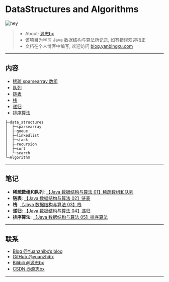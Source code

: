 # DataStructures and Algorithms

![hey](https://img.shields.io/badge/Hey!-Bro~-important)

> - About: [源志bx](http://blog.yanbingxu.com/about/)
> - 该项目为学习 Java 数据结构与算法所记录, 如有错误欢迎指正
> - 文档在个人博客中编写, 欢迎访问 [blog.yanbingxu.com](http://blog.yanbingxu.com/)

---
## 内容

- [稀疏 sparsearray 数组](./data_structures/src/com/yanbingxu/sparsearray/)
- [队列](./data_structures/src/com/yanbingxu/queue/)
- [链表](./data_structures/src/com/yanbingxu/linkedlist/)
- [栈](./data_structures/src/com/yanbingxu/stack/)
- [递归](./data_structures/src/com/yanbingxu/recursion/)
- [排序算法](./data_structures/src/com/yanbingxu/sort/)

```
├─data_structures
│  ├─sparsearray
│  ├─queue
│  ├─linkedlist
│  ├─stack
│  ├─recursion
│  ├─sort
│  └─search
└─Algorithm
```

---
## 笔记

- **稀疏数组和队列**: [【Java 数据结构与算法 01】稀疏数组和队列](http://blog.yanbingxu.com/2020/08/15/%E7%A8%80%E7%96%8F%E6%95%B0%E7%BB%84%E5%92%8C%E9%98%9F%E5%88%97/)
- **链表**: [【Java 数据结构与算法 02】链表](http://blog.yanbingxu.com/2020/08/17/%E9%93%BE%E8%A1%A8/)
- **栈**: [【Java 数据结构与算法 03】栈](http://blog.yanbingxu.com/2020/08/19/%E6%A0%88/)
- **递归**: [【Java 数据结构与算法 04】递归](http://blog.yanbingxu.com/2020/08/22/%E9%80%92%E5%BD%92/)
- **排序算法**: [【Java 数据结构与算法 05】排序算法](http://blog.yanbingxu.com/2020/08/24/%E6%8E%92%E5%BA%8F%E7%AE%97%E6%B3%95/)

---
## 联系

- [Blog @Yuanzhibx’s blog](http://blog.yanbingxu.com/)
- [GitHub @yuanzhibx](https://github.com/yuanzhibx)
- [Bilibili @源志bx](https://space.bilibili.com/177628303)
- [CSDN @源志bx](https://blog.csdn.net/qq_44153697)

---